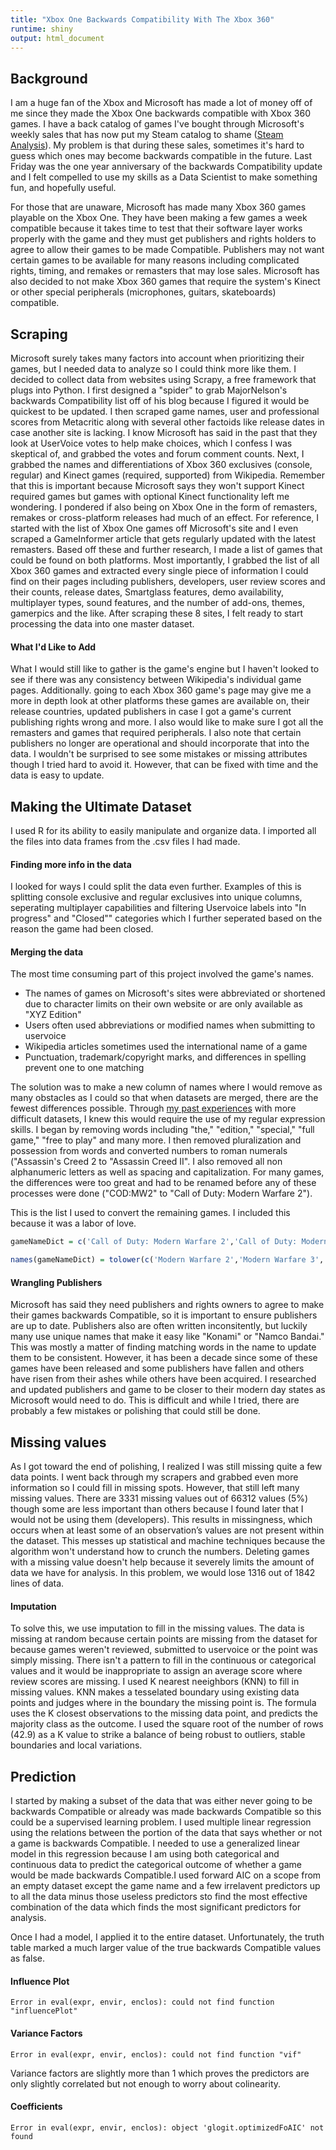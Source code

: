 ```yaml
---
title: "Xbox One Backwards Compatibility With The Xbox 360"
runtime: shiny
output: html_document
---
```

## Background
I am a huge fan of the Xbox and Microsoft has made a lot of money off of me since they made the Xbox One backwards compatible with Xbox 360 games. I have a back catalog of games I've bought through Microsoft's weekly sales that has now put my Steam catalog to shame ([Steam Analysis](http://blog.nycdatascience.com/student-works/factors-affecting-sales-steams-2016-summer-sale/)). My problem is that during these sales, sometimes it's hard to guess which ones may become backwards compatible in the future. Last Friday was the one year anniversary of the backwards Compatibility update and I felt compelled to use my skills as a Data Scientist to make something fun, and hopefully useful.

For those that are unaware, Microsoft has made many Xbox 360 games playable on the Xbox One. They have been making a few games a week compatible because it takes time to test that their software layer works properly with the game and they must get publishers and rights holders to agree to allow their games to be made Compatible. Publishers may not want certain games to be available for many reasons including complicated rights, timing, and remakes or remasters that may lose sales. Microsoft has also decided to not make Xbox 360 games that require the system's Kinect or other special peripherals (microphones, guitars, skateboards) compatible.

## Scraping
Microsoft surely takes many factors into account when prioritizing their games, but I needed data to analyze so I could think more like them. I decided to collect data from websites using Scrapy, a free framework that plugs into Python. I first designed a "spider" to grab MajorNelson's backwards Compatibility list off of his blog because I figured it would be quickest to be updated. I then scraped game names, user and professional scores from Metacritic along with several other factoids like release dates in case another site is lacking. I know Microsoft has said in the past that they look at UserVoice votes to help make choices, which I confess I was skeptical of, and grabbed the votes and forum comment counts. Next, I grabbed the names and differentiations of Xbox 360 exclusives (console, regular) and Kinect games (required, supported) from Wikipedia. Remember that this is important because Microsoft says they won't support Kinect required games but games with optional Kinect functionality left me wondering. I pondered if also being on Xbox One in the form of remasters, remakes or cross-platform releases had much of an effect. For reference, I started with the list of Xbox One games off Microsoft's site and I even scraped a GameInformer article that gets regularly updated with the latest remasters. Based off these and further research, I made a list of games that could be found on both platforms. Most importantly, I grabbed the list of all Xbox 360 games and extracted every single piece of information I could find on their pages including publishers, developers, user review scores and their counts, release dates, Smartglass features, demo availability, multiplayer types, sound features, and the number of add-ons, themes, gamerpics and the like. After scraping these 8 sites, I felt ready to start processing the data into one master dataset. 


#### What I'd Like to Add
What I would still like to gather is the game's engine but I haven't looked to see if there was any consistency between Wikipedia's individual game pages. Additionally. going to each Xbox 360 game's page may give me a more in depth look at other platforms these games are available on, their release countries, updated publishers in case I got a game's current publishing rights wrong and more. I also would like to make sure I got all the remasters and games that required peripherals. I also note that certain publishers no longer are operational and should incorporate that into the data. I wouldn't be surprised to see some mistakes or missing attributes though I tried hard to avoid it. However, that can be fixed with time and the data is easy to update.

## Making the Ultimate Dataset
I used R for its ability to easily manipulate and organize data. I imported all the files into data frames from the .csv files I had made.

#### Finding more info in the data
I looked for ways I could split the data even further. Examples of this is splitting console exclusive and regular exclusives into unique columns, seperating multiplayer capabilities and filtering Uservoice labels into "In progress" and "Closed"" categories which I further seperated based on the reason the game had been closed.

#### Merging the data
The most time consuming part of this project involved the game's names. 
+ The names of games on Microsoft's sites were abbreviated or shortened due to character limits on their own website or are only available as "XYZ Edition"
+ Users often used abbreviations or modified names when submitting to uservoice
+ Wikipedia articles sometimes used the international name of a game
+ Punctuation, trademark/copyright marks, and differences in spelling prevent one to one matching

The solution was to make a new column of names where I would remove as many obstacles as I could so that when datasets are merged, there are the fewest differences possible. Through [my past experiences](http://blog.nycdatascience.com/student-works/shining-light-darknet/) with more difficult datasets, I knew this would require the use of my regular expression skills. I began by removing words including "the," "edition," "special," "full game," "free to play" and many more. I then removed pluralization and possession from words and converted numbers to roman numerals ("Assassin's Creed 2 to "Assassin Creed II". I also removed all non alphanumeric letters as well as spacing and capitalization. For many games, the differences were too great and had to be renamed before any of these processes were done ("COD:MW2" to "Call of Duty: Modern Warfare 2"). 

This is the list I used to convert the remaining games. I included this because it was a labor of love.


```r
gameNameDict = c('Call of Duty: Modern Warfare 2','Call of Duty: Modern Warfare 3','Call of Duty 4: Modern Warfare','Battlefield: Bad Company 2','Call of Duty: Black Ops II','Dead Rising','Halo 3: ODST','Halo: Combat Evolved Anniversary', 'Lost Planet 2','Need for Speed: ProStreet','Plants vs Zombies: Garden Warfare','Resident Evil 5','World of Tanks','Tom Clancy\'s Ghost Recon Advanced Warfighter 2','Assassin\'s Creed: Revelations','Samurai Shodown: Sen','Prototype','Ace Combat: Assault Horizon','Battlefield: Bad Company','Dynasty Warriors 6','Dynasty Warriors 6 Empires','DmC: Devil May Cry','Pac-Man and the Ghostly Adventures','Pac-Man and the Ghostly Adventures 2','Assassin\'s Creed IV: Black Flag','Zone of the Enders HD Collection','Dance Evolution','Blackwater','Ace Combat 6: Fires of Liberation','State of Decay','Army of Two: The 40th Day','Condemned: Criminal Origins','Lumines Live!','Bangai-O HD: Missile Fury','Banjo-Kazooie: Nuts & Bolts','Blackwater','Cabela\'s African Adventures','Cabela\'s Big Game Hunter 2010','Cabela\'s Dangerous Hunts 2011','Cabela\'s North American Adventure','Cabela\'s Survival: Shadows of Katmai','Viva Pinata: Trouble in Paradise','Life Is Strange','Marlow Briggs and the Mask of the Death','Fable II','Fable III','Falling Skies: The Game','Feeding Frenzy 2: Shipwreck Showdown','Luxor 2','The Elder Scrolls IV: Oblivion','The Elder Scrolls V: Skyrim','Grand Theft Auto V','Grand Theft Auto IV', 'Blacksite: Area 51','BlazBlue: Calamity Trigger','BlazBlue: Continuum Shift','Blazing Angels 2: Secret Missions of WWII','Blazing Angels: Squadrons of WWII','2010 FIFA World Cup South Africa','3D Ultra MiniGolf Adventures','Adventure Time: Explore the Dungeon Because I DON\'T KNOW!','Alien Breed: Evolution','Avatar: The Last Airbender -- The Burning Earth','Beijing 2008 - The Official Video Game of the Olympic Games','Bejeweled 2 Deluxe','Ben 10 Ultimate Alien: Cosmic Destruction','Beowulf: The Game','Bomberman Live: Battlefest','Brutal Legend','Bully: Scholarship Edition','Cabela\'s North American Adventures','America\'s Army: True Soldiers','Brothers in Arms: Hell\'s Highway','Castlevania: Lords of Shadow 2','Castlevania: Lords of Shadow','Castlevania: Harmony of Despair','Cloudy With a Chance of Meatballs','Tom Clancy’s Rainbow Six Vegas','Tom Clancy’s Rainbow Six Vegas 2','James Cameron\'s Avatar','James Cameron\'s Avatar','Transformers: War for Cybertron','Asteroids & Deluxe','Viva Pinata: Trouble in Paradise','Tom Clancy\'s Splinter Cell Double Agent','Armored Core for Answer','Every Extend Extra Extreme','Geometry Wars Retro Evolved','Hydro Thunder Hurricane','Kameo: Elements of Power','Monkey Island 2 Special Edition: LeChuck\'s Revenge','Monkey Island: Special Edition','Operation Flashpoint: Dragon Rising','Watchmen: The End is Nigh','Watchmen: The End is Nigh Part 2','Phantom Breaker:Battle Grounds','Zone of the Enders HD Collection','Puzzle Quest: Challenge of the Warlords','BIT.TRIP Presents… Runner2: Future Legend of Rhythm Alien',"Sam & Max Beyond Time & Space",'Sonic The Hedgehog 4 Episode II','Soul Calibur II HD','Jane\'s Advanced Strike Fighters','Tour de France 2009','Tour de France 2013',"50 Cent: Blood on the Sand",'Brave: The Video Game','Battlefield 2: Modern Combat','Dragon Ball Z for Kinect','Dragon Ball Z: BURST LIMIT','LEGO Indiana Jones 2: The Adventure Continues','LEGO Indiana Jones: The Original Adventures','LEGO Star Wars III: The Clone Wars','LEGO The Lord of the Rings','LEGO Harry Potter: Years 1-4','The Walking Dead: Survival Instinct','Transformers: Revenge of the Fallen','The Warriors: Street Brawl','The Raven - Legacy of a Master Thief Episode 1','Metal Gear Solid HD Collection','Metal Gear Solid HD Collection','The Witcher 2: Assassins of Kings','Tony Hawk\'s American Wasteland','A.R.E.S. Extinction Agenda EX','Sonic\'s Ultimate Genesis Collection','Tom Clancy\'s Splinter Cell Conviction','World Series of Poker: Tournament of Champions','Where the Wild Things Are','Titanfall','Worms Revolution','Valiant Hearts: The Great War','Young Justice: Legacy','Zeno Clash Ultimate Edition','Thrillville: Off the Rails','The Price is Right: Decades','Penguins of Madagascar: Dr. Blowhole Returns - Again','The King of Fighters 2002 Ultimate Match','Tom Clancy\'s H.A.W.X','Star Wars: The Clone Wars - Republic Heroes','Superstars V8 Next Challenge','Street Fighter II Hyper Fighting','Dead or Alive 5 Last Round','Super Hero Squad: The Infinity Gauntlet','Are You Smarter Than a 5th Grader: Game Time','Are You Smarter Than a 5th Grader: Game Time',"Cabela's Alaskan Adventures",'Deadliest Catch: Alaskan Storm','Hannah Montana The Movie','Ace Combat: Assault Horizon','Chronicles of Riddick: Assault on Dark Athena','Naval Assault: The Killing Tide','Cabela\'s African Safari','Chivalry: Medieval Warfare','Civil War: Secret Missions','Call of Duty: Black Ops III','Cabela\'s Big Game Hunter: Hunting Party','Command & Conquer 3: Kane\'s Wrath','Command & Conquer Red Alert 3','Commanders: Attack of the Genos','Batman: Arkham Origins Blackgate - Deluxe Edition','Zero D Beat Drop','Bakugan: Defenders of the Core','Bakugan Battle Brawlers','Dance Dance Revolution Universe','Dance Dance Revolution Universe 2','Dance Dance Revolution Universe 3','Pirates of the Caribbean: At World\'s End','UEFA Champions League 2006-2007','Zeit Squared','WWE Legends of WrestleMania','007: Quantum of Solace','Nickelodeon Teenage Mutant Ninja Turtles','Bass Pro Shops: The Strike','Dynasty Warriors: Strikeforce','Strania - The Stella Machina -','Naruto Shippuden: Ultimate Ninja Storm Generations','Bladestorm: The Hundred Years\' War','Naruto Shippuden: Ultimate Ninja Storm 3','Naruto Shippuden: Ultimate Ninja Storm 2','Naruto Shippuden: Ultimate Ninja Storm 3 Full Burst','Naruto Shippuden: Ultimate Ninja Storm 2','Naruto Shippuden: Ultimate Ninja Storm 3 Full Burst','SpongeBob\'s Truth or Square','SpongeBob Sparepants: Underpants Slam!','SpongeBob Sparepants: Underpants Slam!','Star Ocean: The Last Hope','High School Musical 3: Senior Year Dance','DeathSpank: Thongs of Virtue','Digimon: All-Star Rumble','RAW - Realms of Ancient War','Super Puzzle Fighter II Turbo HD Remix','Don King Presents Prizefighter','Prison Break: The Conspiracy','Spider-Man: Shattered Dimensions','Penny Arcade Adventures: Episode One','Penny Arcade Adventures: Episode Two','Project Gotham Racing 4','Viva Pinata: Party Animals','Ninety-Nine Nights II','Naruto Shippuden: Ultimate Ninja Storm 3 Full Burst','The Chronicles of Narnia: Prince Caspian','Need for Speed: Undercover','SpongeBob HeroPants','SpongeBob Squarepants: Plankton\'s Robotic Revenge','Leela','Diablo III: Reaper of Souls','Diablo III: Reaper of Souls','Destroy All Humans! Path of the Furon','Dead to Rights: Retribution','Brothers: a Tale of Two Sons','The Bureau: XCOM Declassified','Karaoke Revolution: American Idol Encore','Tony Hawk\'s Proving Ground','Disney Sing It HSM3','Sherlock Holmes vs Jack the Ripper','Samurai Shodown: Sen',"Up",'NPPL Championship Paintball 2009','NASCAR \'15','Naruto Shippuden: Ultimate Ninja Storm 3 Full Burst','Cabela\'s Dangerous Hunts 2009','Scott Pilgrim vs. The World','Scene It? Lights, Camera, Action','Scene It? Box Office Smash','Medal of Honor: Airborne','Monster Jam Path of Destruction','Orc Attack: Flatulent Rebellion','Lost Planet: Extreme Condition','FIFA 06 Road to FIFA World Cup','FIFA 06 Road to FIFA World Cup','FIFA 06 Road to FIFA World Cup','Yu-Gi-Oh! 5D\'s Decade Duels','Zumba Fitness: Join the Party','Pro Evolution Soccer 2007','Pro Evolution Soccer 2007','Voltron: Defender of the Universe','Viking: Battle for Asgard','Vancouver 2010 - The Official Video Game of the Olympic Winter Games','Universe at War: Earth Assault','UFC Personal Trainer: The Ultimate Fitness System','UFC Undisputed 2009','Devil May Cry HD Collection','Dragon Ball: Raging Blast','Dragon Ball: Raging Blast 2','Enslaved: Odyssey to the West','Far Cry Instincts: Predator','Harry Potter and the Half-Blood Prince','Harry Potter and the Order of the Phoenix','Ice Age: Dawn of the Dinosaurs','Ice Age: Continental Drift - Arctic Games','Chronicles of Riddick: Assault on Dark Athena','Sid Meier\'s Civilization Revolution','Tomb Raider: Anniversary','Poker Night 2','Street Fighter III: Third Strike Online Edition','Super Street Fighter II Turbo HD Remix','The Serious Sam Collection','SBK X: Superbike World Championship','SBK SuperBike World Championship','Kingdom Under Fire: Circle of Doom','Red Johnson\'s Chronicles - One Against All','Penny Arcade Adventures: Episode Two','Panzer General Allied Assault','Ninety-Nine Nights II','NCAA Basketball 09 March Madness Edition','MUD - FIM Motocross World Championship','MXGP - The Official Motocross Videogame','Mortal Kombat vs. DC Universe','Mortal Kombat Arcade Kollection','Lord of the Rings: Battle for Middle-Earth II','Fist of the North Star: Ken\'s Rage','Guncraft: Blocked and Loaded','Green Lantern: Rise of the Manhunters','Happy Tree Friends False Alarm','Tom Clancy\'s Ghost Recon: Future Soldier','Pinball Hall of Fame: The Williams Collection')

names(gameNameDict) = tolower(c('Modern Warfare 2','Modern Warfare 3','Modern Warfare','Battlefield: Bad Co. 2','COD: Black Ops II','DEAD RISING','Halo 3: ODST Campaign Edition','Halo: Combat Evolved', 'LOST PLANET 2','NFS ProStreet','Plants vs Zombies Garden Warfare','RESIDENT EVIL 5','World of Tanks: Xbox 360 Edition','TC\'s GRAW2','Assassin\'s Creed Revelations','Samurai Shodown SEN','[PROTOTYPE]','ACE COMBAT: AH','Battlefield: Bad Co.','DW6','DW6 Empires','DmC','PAC-MAN GHOSTLY ADV','PAC-MAN GHOSTLY ADV 2','Assassins Creed IV','ZOE HD','Dance Evolution / DanceMasters','Blackwater (video game)','Ace Combat 6','State of Decay (video game)','Army of TWO: TFD','Condemned','LUMINES LIVE! Standard Edition','Bangai-O HD','Banjo Kazooie: N and B','Blackwater Kinect','Cabela\'s African Adventure','Cabela\'s BGH 2010','Cabela\'s DH 2011','Cabela\'s NAA','Cabela\'s Survival: SoK','Viva Piata: TIP','Life Is Strange Episode 1','Marlow Briggs','Fable 2','Fable 3','Falling Skies','Feeding Frenzy 2','Full Game - Luxor 2','Oblivion','Skyrim','GTA V','GTA IV','Blacksite','BlazBlue','BLAZBLUE CS','Blazing Angels 2','Blazing Angels','2010 FIFA World Cup','3D Ultra Minigolf','Adventure Time: Explore','Alien Breed Episode 1','Avatar: TLA: TBE','Beijing 2008','Bejeweled 2','Ben 10 Ultimate Alien','Beowulf','Bomberman Live','Brütal Legend','Bully Scholarship Ed.','Cabela\'s North American Adventure','AA: True Soldiers','Brothers in Arms: HH','Castlevania: LoS 2','Castlevania LoS','Castlevania HD','Cloudy with a...','TC\'s RainbowSix Vegas','TC\'s RainbowSix Vegas2','James Cameron\'s Avatar: The Game','Cameron\'s Avatar','Transformers: WFC','ATARI ASTEROIDS/ASTEROIDS DELUXE','Viva Pinata: TIP','TC\'s SC Double Agent','AC for Answer','E4','Geometry Wars Evolved','Hydro Thunder','Kameo','Monkey Island 2: Special Edition','The Secret of Monkey Island: S.E.','OF: Dragon Rising','WATCHMEN','WATCHMEN PART 2','Phantom Breaker:Battle Grounds -Cocoa\'s Nightmare Attack-', 'Zone of the Elders HD', 'Puzzle Quest','Runner2','Sam & Max Beyond Time and Space','SONIC 4 Episode II','SOULCALIBURII HD ONLINE','JASF','Tour de France 2009 - The Official Game','Tour de France 2013 - 100th Edition',"50 Cent: BotS",'Disney/Pixar: Brave The Video Game','Battlefield 2: MC','DBZ for Kinect','DBZ: BURST LIMIT','LEGO Indiana Jones 2','LEGO Indiana Jones','LEGO Star Wars III','LEGO Lord of the Rings','LEGO Harry Potter','TWD: Survival Instinct','Transformers 2','The Warriors: SB','The Raven Episode 1','METAL GEAR SOLID 2 AND 3 HD','Metal Gear Solid 2 & 3: HD Edition','The Witcher 2: Assassins of Kings Enhanced Edition','American Wasteland', 'A.R.E.S.','Sonic\'s UGC','SplinterCellConviction','WSOP: TOC','WtWTA','Titanfall Deluxe Edition','Worms The Revolution Collection','Valiant Hearts','Young Justice','Zeno Clash UE','Thrillville: OTR','The Price Is Right','The Penguins of Madagascar','THE KING OF FIGHTERS 2002 UNLIMITED MATCH','TCs H.A.W.X','SWTCW: Republic Heroes','Superstars V8 NC','Street Fighter II\' HF','DOA5 Last Round','Super Hero Squad: TIG','5th Grader','5th Grader: Game Time','Alaskan Adventures','Alaskan Storm','Hannah The Movie','ASSAULTHORIZON','Assault on Dark Athena','Naval Assault','Cabela\'s Safari','Chivalry','CW: Secret Missions','COD: Black Ops III','Cabela\'s Hunting Party','C&C3: Kane\'s Wrath','C&C Red Alert 3','Commanders: Attack','Blackgate Deluxe Ed.','0D Beat Drop','Bakugan: DOTC','Bakugan','DDR/DS Universe','DDR/DS Universe 2','DDR Universe 3','At Worlds End','UEFA CL 2006-2007','Zeit²','WWE Legends','Quantum of Solace','Teenage Mutant Ninja Turtles','The Strike','DW: Strikeforce','Strania','STORM Generations','BLADESTORM','NARUTO STORM 3','Naruto: Ninja Storm 2','Naruto Shippuden: Ultimate Ninja Storm 3','NINJA STORM 2','Naruto Shippuden: Ultimate Ninja Storm 3','SpongeBob: Truth-Sq.','SpongeBob UnderPants!','SpongeBob SquarePants: Underpants Slam!','Star Ocean: TLH','HSM3 Senior Year DANCE','Deathspank T.O.V.','Digimon: ASR','RAW','Puzzle Fighter HD','Prizefighter','Prison Break','Spider-Man:Dimensions','Penny Arcade Episode 1','Penny Arcade Episode Two','PGR 4','Party Animals','N3II: Ninety-Nine Nights','Naruto Shippuden: Ultimate Ninja Storm 3','Narnia: Prince Caspian','NFS Undercover','SBHP','SB: Robotic Revenge','Deepak Chopras Leela','Diablo III: Reaper of Souls – Ultimate Evil Edition','Diablo III','DAH! Path of the Furon','DTR: Retribution','Brothers','The Bureau','Karaoke Revolution Presents: American Idol Encore','TH Proving Ground','High School Musical 3: Senior Year Dance','Sherlock Holmes','SAMURAI SHOWDOWN SEN','DisneyPixar UP','Paintball 2009','NASCAR \'15 Victory Edition','Naruto Shippuden: Ultimate Ninja Storm 3','Dangerous Hunts 2009','SCOTT PILGRIM THE GAME','Scene It? LCA','Scene It? BOS!','MOH Airborne','MJ Path of Destruction','Orc Attack','Lost Planet','2006 FIFA World Cup','FIFA 06 RTFWC','FIFA 06: Road to FIFA World Cup','Yu-Gi-Oh! 5D\'s Decade Duels Plus','Zumba Fitness','Winning Eleven: Pro Evolution Soccer 2007','Winning Eleven 2007','Voltron','Viking: Battle for Asgard','Vancouver 2010','Universe at War','UFC Personal Trainer','UFC 2009 Undisputed','DMC HD Collection','DB: Raging Blast','DB: Raging Blast 2','Enslaved','FC Instincts Predator','Harry Potter HBP','Harry Potter OOTP','Ice Age 3','Ice Age 4','Assault on Dark Athena','Civilization Revolution','Lara Croft Tomb Raider Anniversary','Telltale Games\' Poker Night 2','Street Fighter III: Online Edition','Super Street Fighter 2 Turbo HD','Serious Sam','SBK X','SBK','KUF: Circle of Doom','Red Johnson\'s Chronicles','Penny Arcade Episode 2','Panzer General','Ninety-Nine NightsⅡ/NA','NCAA Basketball March Madness Edition','MUD','MXGP','Mortal Kombat vs. DCU','Mortal Kombat Arcade','Lord of the Rings, BFME II','Fist of the North Star','Guncraft','Green Lantern','Happy Tree Friends','Ghost Recon: Future Soldier','Pinball Hall of Fame'))
```

#### Wrangling Publishers
Microsoft has said they need publishers and rights owners to agree to make their games backwards Compatible, so it is important to ensure publishers are up to date. Publishers also are often written inconsitently, but luckily many use unique names that make it easy like "Konami" or "Namco Bandai." This was mostly a matter of finding matching words in the name to update them to be consistent. However, it has been a decade since some of these games have been released and some publishers have fallen and others have risen from their ashes while others have been acquired. I researched and updated publishers and game to be closer to their modern day states as Microsoft would need to do. This is difficult and while I tried, there are probably a few mistakes or polishing that could still be done. 

## Missing values
As I got toward the end of polishing, I realized I was still missing quite a few data points. I went back through my scrapers and grabbed even more information so I could fill in missing spots. However, that still left many missing values. There are 3331 missing values out of 66312 values (5%) though some are less important than others because I found later that I would not be using them (developers). This results in missingness, which occurs when at least some of an observation’s values are not present within the dataset. This messes up statistical and machine techniques because the algorithm won't understand how to crunch the numbers. Deleting games with a missing value doesn't help because it severely limits the amount of data we have for analysis. In this problem, we would lose 1316 out of 1842 lines of data. 

#### Imputation
To solve this, we use imputation to fill in the missing values. The data is missing at random because certain points are missing from the dataset for because games weren't reviewed, submitted to uservoice or the point was simply missing. There isn't a  pattern to fill in the continuous or categorical values and it would be inappropriate to assign an average score where review scores are missing. I used K nearest neeighbors (KNN) to fill in missing values. KNN makes a tesselated boundary using existing data points and judges where in the boundary the missing point is. The formula uses the K closest observations to the missing data point, and predicts the majority class as the outcome. I used the square root of the number of rows (42.9) as a K value to strike a balance of being robust to outliers, stable boundaries and local variations.

## Prediction
I started by making a subset of the data that was either never going to be backwards Compatible or already was made backwards Compatible so this could be a supervised learning problem. I used multiple linear regression using the relations between the portion of the data that says whether or not a game is backwards Compatible. I needed to use a generalized linear model in this regression because I am using both categorical and continuous data to predict the categorical outcome of whether a game would be made backwards Compatible.I used forward AIC on a scope from an empty dataset except the game name and a few irrelavent predictors  up to all the data minus those useless predictors sto find the most effective combination of the data which finds the most significant predictors for analysis. 

Once I had a model, I applied it to the entire dataset. Unfortunately, the truth table marked a much larger value of the true backwards Compatible values as false.

#### Influence Plot

```
Error in eval(expr, envir, enclos): could not find function "influencePlot"
```

#### Variance Factors

```
Error in eval(expr, envir, enclos): could not find function "vif"
```
Variance factors are slightly more than 1 which proves the predictors are only slightly correlated but not enough to worry about colinearity.

#### Coefficients

```
Error in eval(expr, envir, enclos): object 'glogit.optimizedFoAIC' not found
```





